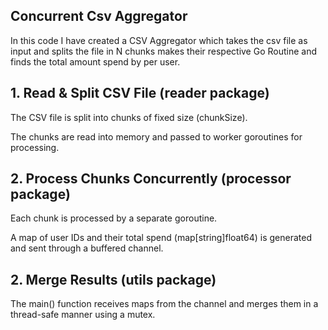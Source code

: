## Concurrent Csv Aggregator

In this code I have created a CSV Aggregator which takes the csv file as input and splits the file in N chunks
makes their respective Go Routine and finds the total amount spend by per user.


 ## 1. Read & Split CSV File (reader package)

The CSV file is split into chunks of fixed size (chunkSize).

The chunks are read into memory and passed to worker goroutines for processing.

 ## 2. Process Chunks Concurrently (processor package)

Each chunk is processed by a separate goroutine.

A map of user IDs and their total spend (map[string]float64) is generated and sent through a buffered channel.

 ## 2. Merge Results (utils package)

   The main() function receives maps from the channel and merges them in a thread-safe manner using a mutex.


